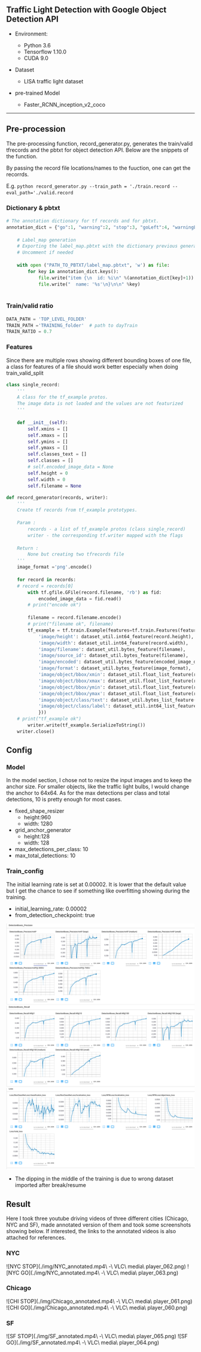 
## Traffic Light Detection with Google Object Detection API

* Environment:
  - Python 3.6
  - Tensorflow 1.10.0
  - CUDA 9.0

* Dataset
  - LISA traffic light dataset

* pre-trained Model
  - Faster_RCNN_inception_v2_coco

---

## Pre-procession  

The pre-processing function, record_generator.py, generates the train/valid tfrecords and the pbtxt for object detection API. Below are the snippets of the function.

By passing the record file locations/names to the fuuction, one can get the recorrds. 

E.g. `python record_generator.py --train_path = './train.record --eval_path='./valid.record`

### Dictionary & pbtxt


```python
# The annotation dictionary for tf records and for pbtxt.
annotation_dict = {"go":1, "warning":2, "stop":3, "goLeft":4, "warningLeft":5, "stopLeft":6, "goForward":7}

    # Label_map generation 
    # Exporting the label_map.pbtxt with the dictionary previous generated.
    # Uncomment if needed

    with open ("PATH_TO_PBTXT/label_map.pbtxt", 'w') as file:
        for key in annotation_dict.keys():
            file.write("item {\n  id: %i\n" %(annotation_dict[key]+1))
            file.write("  name: '%s'\n}\n\n" %key)
    
```

### Train/valid ratio


```python
DATA_PATH = 'TOP_LEVEL_FOLDER'
TRAIN_PATH ='TRAINING_folder'  # path to dayTrain
TRAIN_RATIO = 0.7
```

### Features
Since there are multiple rows showing different bounding boxes of one file, a class for features of a file should work better especially when doing train_valid_split


```python
class single_record:
    '''
    A class for the tf_example protos.
    The image data is not loaded and the values are not featurized
    '''

    def __init__(self):
        self.xmins = []
        self.xmaxs = []
        self.ymins = []
        self.ymaxs = []
        self.classes_text = []
        self.classes = []
        # self.encoded_image_data = None
        self.height = 0
        self.width = 0
        self.filename = None

```


```python
def record_generator(records, writer):
    '''
    Create tf records from tf_example prototypes.
    
    Param :
        records - a list of tf_example protos (class single_record)
        writer - the corresponding tf.writer mapped with the flags
    
    Return :
        None but creating two tfrecords file
    '''
    image_format ='png'.encode()

    for record in records:
    # record = records[0]
        with tf.gfile.GFile(record.filename, 'rb') as fid:
            encoded_image_data = fid.read()
        # print("encode ok")

        filename = record.filename.encode()
        # print("filename ok", filename)
        tf_example = tf.train.Example(features=tf.train.Features(feature={
            'image/height': dataset_util.int64_feature(record.height),
            'image/width': dataset_util.int64_feature(record.width),
            'image/filename': dataset_util.bytes_feature(filename),
            'image/source_id': dataset_util.bytes_feature(filename),
            'image/encoded': dataset_util.bytes_feature(encoded_image_data),
            'image/format': dataset_util.bytes_feature(image_format),
            'image/object/bbox/xmin': dataset_util.float_list_feature(record.xmins),
            'image/object/bbox/xmax': dataset_util.float_list_feature(record.xmaxs),
            'image/object/bbox/ymin': dataset_util.float_list_feature(record.ymins),
            'image/object/bbox/ymax': dataset_util.float_list_feature(record.ymaxs),
            'image/object/class/text': dataset_util.bytes_list_feature(record.classes_text),
            'image/object/class/label': dataset_util.int64_list_feature(record.classes),
            }))
    # print("tf_example ok")
        writer.write(tf_example.SerializeToString())
    writer.close()
```

## Config

### Model

In the model section, I chose not to resize the input images and to keep the anchor size. For smaller objects, like the traffic light bulbs, I would change the anchor to 64x64. As for the max detections per class and total detections, 10 is pretty enough for most cases.

* fixed_shape_resizer
    - height:960
    - width: 1280
* grid_anchor_generator
    - height:128
    - width: 128
* max_detections_per_class: 10
* max_total_detections: 10

### Train_config

The initial learning rate is set at 0.00002. It is lower that the default value but I get the chance to see if something like overfitting showing during the training.

* initial_learning_rate: 0.00002
* from_detection_checkpoint: true

![Precision](./img/precision.png)
![Regression](./img/regression.png)
![Loss](./img/loss.png)

* The dipping in the middle of the training is due to wrong dataset imported after break/resume

## Result

Here I took three youtube driving videos of three different cities (Chicago, NYC and SF), made annotated version of them and took some screenshots showing below. If interested, the links to the annotated videos is also attached for references.

### NYC
![NYC STOP](./img/NYC_annotated.mp4\ -\ VLC\ media\ player_062.png)
![NYC GO](./img/NYC_annotated.mp4\ -\ VLC\ media\ player_063.png)

### Chicago
![CHI STOP](./img/Chicago_annotated.mp4\ -\ VLC\ media\ player_061.png)
![CHI GO](./img/Chicago_annotated.mp4\ -\ VLC\ media\ player_060.png)

### SF
![SF STOP](./img/SF_annotated.mp4\ -\ VLC\ media\ player_065.png)
![SF GO](./img/SF_annotated.mp4\ -\ VLC\ media\ player_064.png)
